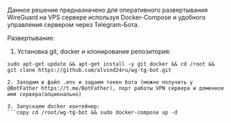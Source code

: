 Данное решение предназначено для оперативного развертывания WireGuard на VPS сервере используя Docker-Compose и удобного управления сервером через Telegram-Бота.

Развертывание:
1. Установка git, docker и клонирование репозитория:
```copy
sudo apt-get update && apt-get install -y git docker && cd /root && git clone https://github.com/alvind24ru/wg-tg-bot.git

2. Заходим в файл .env и задаем токен бота (можно получить у @BotFather https://t.me/BotFather), порт работы VPN сервера и доменное имя сервера(опционально)

3. Запускаем docker контейнер:
```copy cd /root/wg-tg-bot && sudo docker-compose up -d

